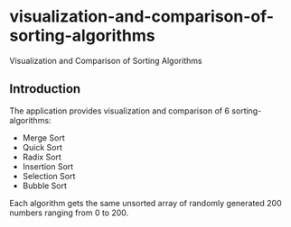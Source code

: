 # visualization-and-comparison-of-sorting-algorithms
Visualization and Comparison of Sorting Algorithms


## Introduction

The application provides visualization and comparison  of 6 sorting-algorithms:
* Merge Sort
* Quick Sort
* Radix Sort
* Insertion Sort
* Selection Sort
* Bubble Sort
 
Each algorithm gets the same unsorted array of randomly generated 200 numbers ranging from 0 to 200.
